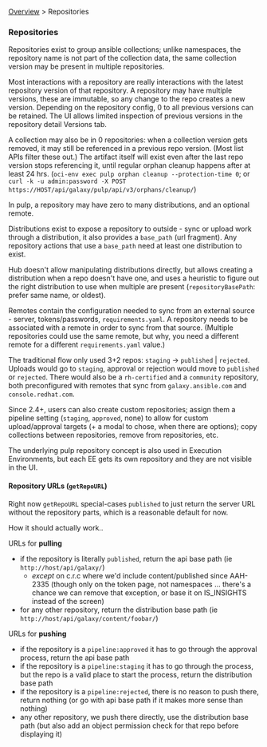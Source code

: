 [Overview](Hub-Overview.md) > Repositories

### Repositories

Repositories exist to group ansible collections; unlike namespaces, the repository name is not part of the collection data, the same collection version may be present in multiple repositories.

Most interactions with a repository are really interactions with the latest repository version of that repository. A repository may have multiple versions, these are immutable, so any change to the repo creates a new version. Depending on the repository config, 0 to all previous versions can be retained. The UI allows limited inspection of previous versions in the repository detail Versions tab.

A collection may also be in 0 repositories: when a collection version gets removed, it may still be referenced in a previous repo version. (Most list APIs filter these out.) The artifact itself will exist even after the last repo version stops referencing it, until regular orphan cleanup happens after at least 24 hrs. (`oci-env exec pulp orphan cleanup --protection-time 0`; or `curl -k -u admin:password -X POST https://HOST/api/galaxy/pulp/api/v3/orphans/cleanup/`)

In pulp, a repository may have zero to many distributions, and an optional remote.

Distributions exist to expose a repository to outside - sync or upload work through a distribution, it also provides a `base_path` (url fragment). Any repository actions that use a `base_path` need at least one distribution to exist.

Hub doesn't allow manipulating distributions directly, but allows creating a distribution when a repo doesn't have one, and uses a heuristic to figure out the right distribution to use when multiple are present (`repositoryBasePath`: prefer same name, or oldest).

Remotes contain the configuration needed to sync from an external source - server, tokens/passwords, `requirements.yaml`.
A repository needs to be associated with a remote in order to sync from that source. (Multiple repositories could use the same remote, but why, you need a different remote for a different `requirements.yaml` value.)

The traditional flow only used 3+2 repos: `staging` -> `published` | `rejected`. Uploads would go to `staging`, approval or rejection would move to `published` or `rejected`. There would also be a `rh-certified` and a `community` repository, both preconfigured with remotes that sync from `galaxy.ansible.com` and `console.redhat.com`.

Since 2.4+, users can also create custom repositories; assign them a pipeline setting (`staging`, `approved`, none) to allow for custom upload/approval targets (+ a modal to chose, when there are options); copy collections between repositories, remove from repositories, etc.

The underlying pulp repository concept is also used in Execution Environments, but each EE gets its own repository and they are not visible in the UI.


#### Repository URLs (`getRepoURL`)

Right now `getRepoURL` special-cases `published` to just return the server URL without the repository parts, which is a reasonable default for now. 

How it should actually work..

URLs for **pulling**

* if the repository is literally `published`, return the api base path (ie `http://host/api/galaxy/`)
  * *except* on c.r.c where we'd include content/published since AAH-2335 (though only on the token page, not namespaces ... there's a chance we can remove that exception, or base it on IS_INSIGHTS instead of the screen)
* for any other repository, return the distribution base path (ie `http://host/api/galaxy/content/foobar/`)

URLs for **pushing**

* if the repository is a `pipeline:approved` it has to go through the approval process, return the api base path
* if the repository is a `pipeline:staging` it has to go through the process, but the repo is a valid place to start the process, return the distribution base path
* if the repository is a `pipeline:rejected`, there is no reason to push there, return nothing (or go with api base path if it makes more sense than nothing)
* any other repository, we push there directly, use the distribution base path (but also add an object permission check for that repo before displaying it)